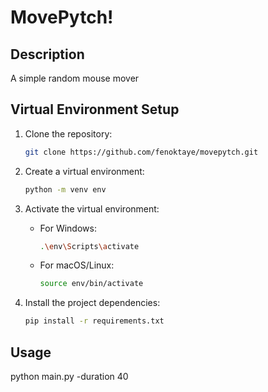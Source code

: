 # MovePytch!

## Description

A simple random mouse mover

## Virtual Environment Setup

1. Clone the repository:

   ```bash
   git clone https://github.com/fenoktaye/movepytch.git
   ```

2. Create a virtual environment:

   ```bash
   python -m venv env
   ```

3. Activate the virtual environment:

   - For Windows:

     ```bash
     .\env\Scripts\activate
     ```

   - For macOS/Linux:

     ```bash
     source env/bin/activate
     ```

4. Install the project dependencies:

   ```bash
   pip install -r requirements.txt
   ```

## Usage

python main.py -duration 40


